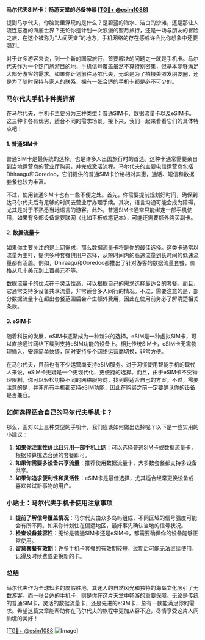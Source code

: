 **马尔代夫SIM卡：畅游天堂的必备神器 [[TG💪+ @esim1088](https://t.me/s/esim1088)]**

提到马尔代夫，你脑海里浮现的是什么？是碧蓝的海水、洁白的沙滩，还是那让人流连忘返的海底世界？无论你是计划一次浪漫的蜜月旅行，还是一场与朋友的冒险之旅，在这个被称为“人间天堂”的地方，手机网络的存在感或许会比你想象中还要强烈。

对于许多游客来说，到一个新的国家旅行，首要解决的问题之一就是手机卡。马尔代夫作为一个热门旅游目的地，手机信号覆盖虽然不算特别密集，但基本能够满足大部分游客的需求。如果你计划前往马尔代夫，无论是为了拍摄美照发朋友圈，还是为了随时保持与家人的联系，拥有一张合适的手机卡都是必不可少的。

### **马尔代夫手机卡种类详解**

在马尔代夫，手机卡主要分为三种类型：普通SIM卡、数据流量卡以及eSIM卡。这三种卡各有优劣，适合不同的需求场景。接下来，我们一起来看看它们的具体特点吧！

#### **1. 普通SIM卡**
普通SIM卡是最传统的选择，也是许多人出国旅行时的首选。这种卡通常需要亲自到当地运营商的营业厅购买，并完成激活流程。马尔代夫的主要电信运营商包括Dhiraagu和Ooredoo，它们提供的普通SIM卡价格相对实惠，通话、短信和数据套餐也较为丰富。

不过，使用普通SIM卡也有一些不便之处。首先，你需要提前规划好时间，确保到达马尔代夫后有足够的时间去营业厅办理手续。其次，语言沟通可能会成为障碍，尤其是对于不熟悉当地语言的游客。此外，普通SIM卡通常只能绑定一部手机使用，如果有多部设备需要联网（比如平板或笔记本），可能还需要额外购买副卡。

#### **2. 数据流量卡**
如果你主要关注的是上网需求，那么数据流量卡将是你的最佳选择。这类卡通常以流量为主打，提供多种套餐供用户选择，从短时间内的高速流量到长时间的低速流量都有涵盖。例如，Dhiraagu和Ooredoo都推出了针对游客的数据流量套餐，价格从几十美元到上百美元不等。

数据流量卡的优点在于灵活性高，可以根据自己的需求选择最适合的套餐。而且，它通常支持多设备共享流量，非常适合多人同行的情况。不过，需要注意的是，部分数据流量卡在超出套餐范围后会产生额外费用，因此在使用前务必了解清楚相关条款。

#### **3. eSIM卡**
随着科技的发展，eSIM卡逐渐成为一种新兴的选择。eSIM是一种虚拟SIM卡，可以直接通过网络下载到支持eSIM功能的设备上。相比传统SIM卡，eSIM卡无需物理插入，安装简单快捷，同时支持多个网络运营商切换，非常方便。

在马尔代夫，目前也有不少运营商支持eSIM服务。对于习惯使用智能手机的现代人来说，eSIM卡无疑是一个更现代化、更便捷的选择。而且，由于eSIM卡不受物理限制，你可以轻松切换不同的网络服务商，找到最适合自己的方案。不过，需要注意的是，并非所有手机都支持eSIM功能，因此在购买之前一定要确认你的设备是否兼容。

### **如何选择适合自己的马尔代夫手机卡？**

那么，面对以上三种类型的手机卡，我们应该如何做出选择呢？以下是一些实用的小建议：

1. **如果你注重性价比且只用一部手机上网**：可以选择普通SIM卡或数据流量卡，根据预算挑选合适的套餐即可。
2. **如果你需要多设备共享流量**：推荐使用数据流量卡，大多数套餐都支持多设备共享。
3. **如果你追求便利性和灵活性**：eSIM卡是最佳选择，尤其适合经常更换设备或喜欢尝试新事物的用户。

### **小贴士：马尔代夫手机卡使用注意事项**

1. **提前了解信号覆盖情况**：马尔代夫由众多岛屿组成，不同区域的信号强度可能会有所不同。如果你计划住在偏远地区，最好事先确认当地的信号状况。
2. **检查设备兼容性**：无论是普通SIM卡还是eSIM卡，都需要确保你的设备能够正常使用。
3. **留意套餐有效期**：许多手机卡套餐的有效期较短，过期后可能无法继续使用，记得及时续费或更换新的卡。

### **总结**

马尔代夫作为全球知名的度假胜地，其迷人的自然风光和独特的海岛文化吸引了无数游客。而一张合适的手机卡，则是你在这片天堂中畅游的重要保障。无论是传统的普通SIM卡，灵活的数据流量卡，还是先进的eSIM卡，总有一款能满足你的需求。希望这篇文章能帮助你在马尔代夫的旅程中更加从容不迫，尽情享受这片人间仙境的美好！

[[TG💪+ @esim1088](https://t.me/s/esim1088) ![Image](https://i.postimg.cc/4NQfJmqS/Snipaste-2025-05-13-00-14-12.png)]